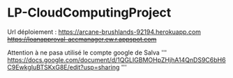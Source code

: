 # LP-CloudComputingProject

Url déploiement : https://arcane-brushlands-92194.herokuapp.com ~~https://loanapproval-accmanager.ew.r.appspot.com~~

Attention à ne pasa utilisé le compte google de Salva
'''
https://docs.google.com/document/d/1QGLIGBMOHpZHjhA14QnDS9C6bH6C9EwkgIuBTSKxG8E/edit?usp=sharing
'''
